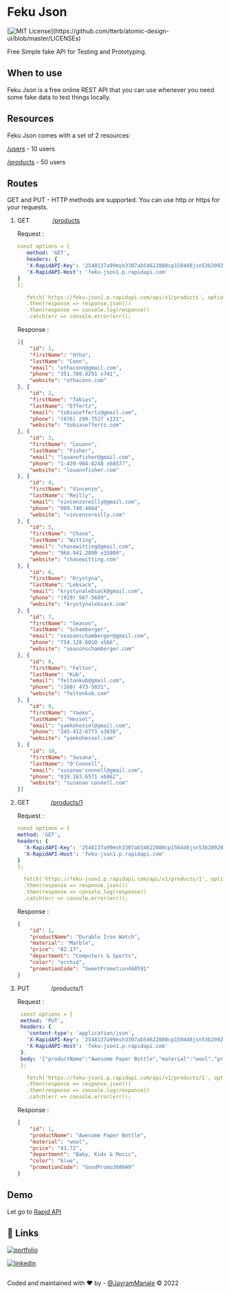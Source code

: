 
# Feku Json

[![MIT License](https://img.shields.io/apm/l/atomic-design-ui.svg?)](https://github.com/tterb/atomic-design-ui/blob/master/LICENSEs)


Free Simple fake API for Testing and Prototyping.

## When to use
Feku Json is a free online REST API that you can use whenever you need some fake data to test things locally.

## Resources
Feku Json comes with a set of 2 resources:

[/users](https://rapidapi.com/jaymanale29/api/feku-json1) - 10 users

[/products](https://rapidapi.com/jaymanale29/api/feku-json1) - 50 users

## Routes
GET and PUT - HTTP methods are supported. You can use http or https for your requests.

1. GET    &emsp;&emsp; &emsp;    [/products](https://fekujson.herokuapp.com/api/v1/products)

    Request :
     ```yaml
     const options = {
        method: 'GET',
        headers: {
        'X-RapidAPI-Key': '2548137a99msh3307ab54622080cp1504d8jsn53b20928f346',
        'X-RapidAPI-Host': 'feku-json1.p.rapidapi.com'
    }
    };
    
        fetch('https://feku-json1.p.rapidapi.com/api/v1/products', options)
        .then(response => response.json())
        .then(response => console.log(response))
        .catch(err => console.error(err));
     ```
    Response :
    ```json
    [{
        "id": 1,
        "firstName": "Otha",
        "lastName": "Conn",
        "email": "othaconn@gmail.com",
        "phone": "351.780.8291 x741",
        "website": "othaconn.com"
    }, {
        "id": 2,
        "firstName": "Tobias",
        "lastName": "Effertz",
        "email": "tobiaseffertz@gmail.com",
        "phone": "(076) 299-7527 x131",
        "website": "tobiaseffertz.com"
    }, {
        "id": 3,
        "firstName": "Louann",
        "lastName": "Fisher",
        "email": "louannfisher@gmail.com",
        "phone": "1-439-984-8248 x68577",
        "website": "louannfisher.com"
    }, {
        "id": 4,
        "firstName": "Vincenzo",
        "lastName": "Reilly",
        "email": "vincenzoreilly@gmail.com",
        "phone": "909.740.4064",
        "website": "vincenzoreilly.com"
    }, {
        "id": 5,
        "firstName": "Chase",
        "lastName": "Witting",
        "email": "chasewitting@gmail.com",
        "phone": "968.941.2800 x35809",
        "website": "chasewitting.com"
    }, {
        "id": 6,
        "firstName": "Krystyna",
        "lastName": "Lebsack",
        "email": "krystynalebsack@gmail.com",
        "phone": "(919) 567-5609",
        "website": "krystynalebsack.com"
    }, {
        "id": 7,
        "firstName": "Season",
        "lastName": "Schamberger",
        "email": "seasonschamberger@gmail.com",
        "phone": "754.128.6010 x566",
        "website": "seasonschamberger.com"
    }, {
        "id": 8,
        "firstName": "Felton",
        "lastName": "Kub",
        "email": "feltonkub@gmail.com",
        "phone": "(260) 473-5031",
        "website": "feltonkub.com"
    }, {
        "id": 9,
        "firstName": "Yaeko",
        "lastName": "Hessel",
        "email": "yaekohessel@gmail.com",
        "phone": "245-412-6773 x3036",
        "website": "yaekohessel.com"
    }, {
        "id": 10,
        "firstName": "Susana",
        "lastName": "O'Connell",
        "email": "susanao'connell@gmail.com",
        "phone": "039.163.6571 x6062",
        "website": "susanao'connell.com"
    }]
    ```

2. GET    &emsp;&emsp;&emsp;    [/products/1](https://fekujson.herokuapp.com/api/v1/products/1)

    Request :
    
     ```yaml
     const options = {
     method: 'GET',
     headers: {
       'X-RapidAPI-Key': '2548137a99msh3307ab54622080cp1504d8jsn53b20928f346',
       'X-RapidAPI-Host': 'feku-json1.p.rapidapi.com'
     }
    };
    
       fetch('https://feku-json1.p.rapidapi.com/api/v1/products/1', options)
       .then(response => response.json())
       .then(response => console.log(response))
       .catch(err => console.error(err));
     ```
    Response :
    
    ```json
    {
        "id": 1,
        "productName": "Durable Iron Watch",
        "material": "Marble",
        "price": "82.17",
        "department": "Computers & Sports",
        "color": "orchid",
        "promotionCode": "SweetPromotion460591"
    }
    ```

3. PUT    &emsp;&emsp;&emsp;     /products/1

    Request :
    ```yaml
     const options = {
     method: 'PUT',
     headers: {
       'content-type': 'application/json',
       'X-RapidAPI-Key': '2548137a99msh3307ab54622080cp1504d8jsn53b20928f346',
       'X-RapidAPI-Host': 'feku-json1.p.rapidapi.com'
     },
     body: '{"productName":"Awesome Paper Bottle","material":"wool","price":"43.72","department":"Baby, Kids & Music","color":"blue","promotionCode":"GoodPromo368049"}'
     };
    
       fetch('https://feku-json1.p.rapidapi.com/api/v1/products/1', options)
       .then(response => response.json())
       .then(response => console.log(response))
       .catch(err => console.error(err));
    ```
    
    Response :
    ```json
    {
        "id": 1,
        "productName": "Awesome Paper Bottle",
        "material": "wool",
        "price": "43.72",
        "department": "Baby, Kids & Music",
        "color": "blue",
        "promotionCode": "GoodPromo368049"
    }
    ```
## Demo

Let go to [Rapid API](https://rapidapi.com/jaymanale29/api/feku-json1/)

## 🔗 Links
[![portfolio](https://img.shields.io/badge/my_portfolio-000?style=for-the-badge&logo=ko-fi&logoColor=white)](https://www.jayrammanale.com/)

[![linkedin](https://img.shields.io/badge/linkedin-0A66C2?style=for-the-badge&logo=linkedin&logoColor=white)](https://www.linkedin.com/in/jayram-manale/)

##
Coded and maintained with ❤️ by - [@JayramManale](https://www.jayrammanale.com/)
© 2022